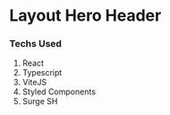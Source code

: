 # Layout Hero Header

### Techs Used

1. React
2. Typescript
3. ViteJS
4. Styled Components
5. Surge SH